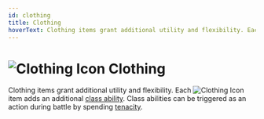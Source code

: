 ```yaml
---
id: clothing
title: Clothing
hoverText: Clothing items grant additional utility and flexibility. Each Clothing item adds an additional [class ability](/docs/battles/adventurer-turn/class-ability). Class abilities can be triggered as an action during battle by spending [tenacity](/docs/glossary/tenacity).
---
```


# <img src="/icons/clothing.svg" alt="Clothing Icon" /> Clothing

Clothing items grant additional utility and flexibility. Each <img src="/icons/clothing.svg" alt="Clothing Icon" className="icon-svg"/> item adds an additional [class ability](/docs/battles/adventurer-turn/class-ability). Class abilities can be triggered as an action during battle by spending [tenacity](/docs/glossary/tenacity).

